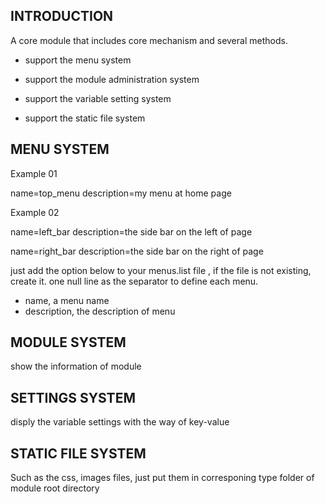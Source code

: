 ## INTRODUCTION

A core module that includes core mechanism and several methods.

* support the menu system

* support the module administration system

* support the variable setting system

* support the static file system


## MENU SYSTEM

  Example 01

  name=top_menu
  description=my menu at home page

  Example 02

  name=left_bar
  description=the side bar on the left of page

  name=right_bar
  description=the side bar on the right of page


just add the option below to your menus.list file , if the file is not existing, create it.
one null line as the separator to define each menu.

* name, a menu name
* description, the description of menu


## MODULE SYSTEM

show the information of module


## SETTINGS SYSTEM

disply the variable settings with the way of key-value


## STATIC FILE SYSTEM

Such as the css, images files, just put them in corresponing type folder of module root directory
